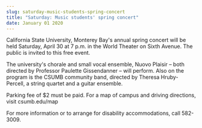 ```yaml
---
slug: saturday-music-students-spring-concert
title: "Saturday: Music students' spring concert"
date: January 01 2020
---
```


<p>California State University, Monterey Bay's annual spring concert will be held Saturday, April 30 at 7 p.m. in the World Theater on Sixth Avenue. The public is invited to this free event.
</p><p>The university's chorale and small vocal ensemble, Nuovo Plaisir – both directed by Professor Paulette Gissendanner – will perform. Also on the program is the CSUMB community band, directed by Theresa Hruby-Percell, a string quartet and a guitar ensemble.
</p><p>Parking fee of $2 must be paid. For a map of campus and driving directions, visit csumb.edu/map
</p><p>For more information or to arrange for disability accommodations, call 582-3009.
</p><p><em> </em>
</p>
